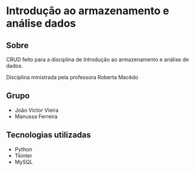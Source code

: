 <h1>Introdução ao armazenamento e análise dados</h1>

<h2>Sobre</h2>
<p>CRUD feito para a disciplina de Introdução ao armazenamento e análise de dados.</p>
<p>Disciplina ministrada pela professora Roberta Macêdo</p>

<h2>Grupo</h2>
<ul>
  <li>João Victor Vieira</li>
  <li>Manussa Ferreira</li>
</ul>

<h2>Tecnologias utilizadas</h2>
<ul>
  <li>Python</li>
  <li>Tkinter</li>
  <li>MySQL</li>
</ul>
